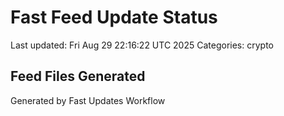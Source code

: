 # Fast Feed Update Status
Last updated: Fri Aug 29 22:16:22 UTC 2025
Categories: crypto

## Feed Files Generated

Generated by Fast Updates Workflow
